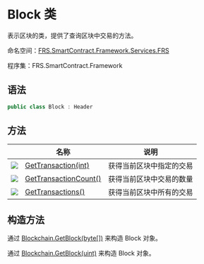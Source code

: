 # Block 类

表示区块的类，提供了查询区块中交易的方法。

命名空间：[FRS.SmartContract.Framework.Services.FRS](../FRS.md)

程序集：FRS.SmartContract.Framework

## 语法

```c#
public class Block : Header
```

## 方法

|                                          | 名称                                       | 说明           |
| ---------------------------------------- | ---------------------------------------- | ------------ |
| ![](https://i-msdn.sec.s-msft.com/dynimg/IC91302.jpeg) | [GetTransaction(int)](Block/GetTransaction.md) | 获得当前区块中指定的交易 |
| ![](https://i-msdn.sec.s-msft.com/dynimg/IC91302.jpeg) | [GetTransactionCount()](Block/GetTransactionCount.md) | 获得当前区块中交易的数量 |
| ![](https://i-msdn.sec.s-msft.com/dynimg/IC91302.jpeg) | [GetTransactions()](Block/GetTransactions.md) | 获得当前区块中所有的交易 |

## 构造方法

通过 [Blockchain.GetBlock(byte[])](Blockchain/GetBlock.md) 来构造 Block 对象。

通过 [Blockchain.GetBlock(uint)](Blockchain/GetBlock2.md) 来构造 Block 对象。